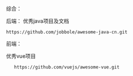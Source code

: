 综合：

后端：
优秀java项目及文档

    https://github.com/jobbole/awesome-java-cn.git

前端：

优秀vue项目
    
       https://github.com/vuejs/awesome-vue.git